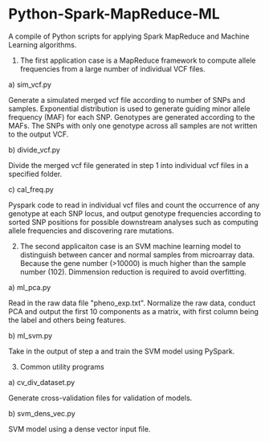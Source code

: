 # Python-Spark-MapReduce-ML
A compile of Python scripts for applying Spark MapReduce and Machine Learning algorithms. 

1. The first application case is a MapReduce framework to compute allele frequencies from a large number of individual VCF files. 

a) sim_vcf.py

Generate a simulated merged vcf file according to number of SNPs and samples. Exponential distribution is used to generate guiding minor allele frequency (MAF) for each SNP. Genotypes are generated according to the MAFs. The SNPs with only one genotype across all samples are not written to the output VCF. 

b) divide_vcf.py

Divide the merged vcf file generated in step 1 into individual vcf files in a specified folder.

c) cal_freq.py

Pyspark code to read in individual vcf files and count the occurrence of any genotype at each SNP locus, and output genotype frequencies according to sorted SNP positions for possible downstream analyses such as computing allele frequencies and discovering rare mutations.

2. The second applicaiton case is an SVM machine learning model to distinguish between cancer and normal samples from microarray data. Because the gene number (>10000) is much higher than the sample number (102). Dimmension reduction is required to avoid overfitting.

a) ml_pca.py

Read in the raw data file "pheno_exp.txt". Normalize the raw data, conduct PCA and output the first 10 components as a matrix, with first column being the label and others being features.

b) ml_svm.py

Take in the output of step a and train the SVM model using PySpark.

3. Common utility programs

a) cv_div_dataset.py

Generate cross-validation files for validation of models.

b) svm_dens_vec.py

SVM model using a dense vector input file.
